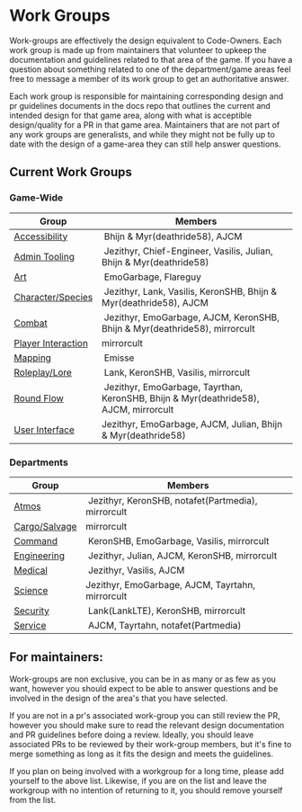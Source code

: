 # Work Groups

Work-groups are effectively the design equivalent to Code-Owners. Each work group is made up from maintainers that volunteer to upkeep the documentation and guidelines related to that area of the game. If you have a question about something related to one of the department/game areas feel free to message a member of its work group to get an authoritative answer.

Each work group is responsible for maintaining corresponding design and pr guidelines documents in the docs repo that outlines the current and intended design for that game area, along with what is acceptible design/quality for a PR in that game area. Maintainers that are not part of any work groups are generalists, and while they might not be fully up to date with the design of a game-area they can still help answer questions.

## Current Work Groups

### Game-Wide

| Group | Members |
|-------|---------|
| [Accessibility](../space-station-14/accessibility.md) | Bhijn & Myr(deathride58), AJCM |
| [Admin Tooling](../space-station-14/admin-tools.md) |  Jezithyr, Chief-Engineer, Vasilis, Julian, Bhijn & Myr(deathride58) |
| [Art](../space-station-14/art.md) | EmoGarbage, Flareguy |
| [Character/Species](../space-station-14/characters-species.md) | Jezithyr, Lank, Vasilis, KeronSHB, Bhijn & Myr(deathride58), AJCM |
| [Combat](../space-station-14/combat.md) | Jezithyr, EmoGarbage, AJCM, KeronSHB, Bhijn & Myr(deathride58), mirrorcult |
| [Player Interaction](../space-station-14/player-interaction.md) | mirrorcult |
| [Mapping](../space-station-14/mapping.md) | Emisse  |
| [Roleplay/Lore](../space-station-14/roleplay-lore.md) | Lank, KeronSHB, Vasilis, mirrorcult |
| [Round Flow](../space-station-14/round-flow.md) | Jezithyr, EmoGarbage, Tayrthan, KeronSHB, Bhijn & Myr(deathride58), AJCM, mirrorcult |
| [User Interface](../space-station-14/user-interface.md) | Jezithyr, EmoGarbage, AJCM, Julian, Bhijn & Myr(deathride58) |

### Departments
| Group | Members |
|-------|---------|
| [Atmos](../space-station-14/departments/atmos.md) | Jezithyr, KeronSHB, notafet(Partmedia), mirrorcult |
| [Cargo/Salvage](../space-station-14/departments/cargo-salvage.md) | mirrorcult | 
| [Command](../space-station-14/departments/command.md) | KeronSHB, EmoGarbage, Vasilis, mirrorcult |
| [Engineering](../space-station-14/departments/engineering.md) | Jezithyr, Julian, AJCM, KeronSHB, mirrorcult |
| [Medical](../space-station-14/departments/medical.md) | Jezithyr, Vasilis, AJCM |
| [Science](../space-station-14/departments/science.md) | Jezithyr, EmoGarbage, AJCM, Tayrtahn, mirrorcult |
| [Security](../space-station-14/departments/security.md) | Lank(LankLTE), KeronSHB, mirrorcult |
| [Service](../space-station-14/departments/service.md) | AJCM, Tayrtahn, notafet(Partmedia) |

## For maintainers:

Work-groups are non exclusive, you can be in as many or as few as you want, however you should expect to be able to answer questions and be involved in the design of the area's that you have selected.

If you are not in a pr's associated work-group you can still review the PR, however you should make sure to read the relevant design documentation and PR guidelines before doing a review. Ideally, you should leave associated PRs to be reviewed by their work-group members, but it's fine to merge something as long as it fits the design and meets the guidelines.

If you plan on being involved with a workgroup for a long time, please add yourself to the above list. Likewise, if you are on the list and leave the workgroup with no intention of returning to it, you should remove yourself from the list.
